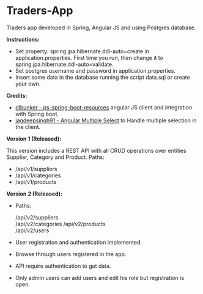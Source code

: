 # Traders-App

Traders app developed in Spring, Angular JS and using Postgres database.

**Instructions:**
* Set property: spring.jpa.hibernate.ddl-auto=create in application.properties. First time you run, then change it to spring.jpa.hibernate.ddl-auto=validate.
* Set postgres username and password in application.properties.
* Insert some data in the database running the script data.sql or create your own.

**Credits:**
* [dlbunker - ps-spring-boot-resources](https://github.com/dlbunker/ps-spring-boot-resources) angular JS client and integration with Spring boot.
* [jagdeepsingh91 - Angular Multiple Select](https://www.npmjs.com/package/angular-multiple-select) to Handle multiple selection in the client.

**Version 1 (Released):**

This version includes a REST API with all CRUD operations over entities Supplier, Category and Product. Paths:

* /api/v1/suppliers
* /api/v1/categories
* /api/v1/products

**Version 2 (Released):**

- Paths:

	/api/v2/suppliers	
	/api/v2/categories
	/api/v2/products	
	/api/v2/users

- User registration and authentication implemented.
- Browse through users registered in the app.
- API require authentication to get data.
- Only admin users can add users and edit his role but registration is open.
